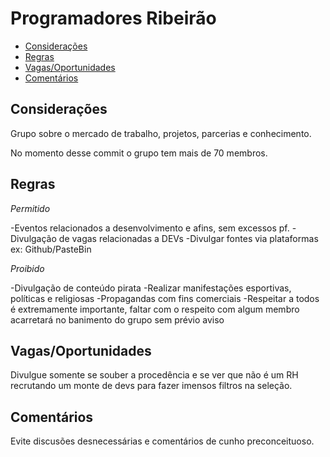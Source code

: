 # Programadores Ribeirão

* [Considerações](#considerações)
* [Regras](#regras)
* [Vagas/Oportunidades](#vagas-oportunidades)
* [Comentários](#comentarios)

## Considerações

Grupo sobre o mercado de trabalho, projetos, parcerias e conhecimento.

No momento desse commit o grupo tem mais de 70 membros.

## Regras

*Permitido*

-Eventos relacionados a desenvolvimento e afins, sem excessos pf.
-Divulgação de vagas relacionadas a DEVs
-Divulgar fontes via plataformas ex: Github/PasteBin

*Proibido*

-Divulgação de conteúdo pirata
-Realizar manifestações esportivas, políticas e religiosas
-Propagandas com fins comerciais
-Respeitar a todos é extremamente importante, faltar com o respeito com algum membro acarretará no banimento do grupo sem prévio aviso

## Vagas/Oportunidades

Divulgue somente se souber a procedência e se ver que não é um RH recrutando um monte de devs para fazer imensos filtros na seleção.

## Comentários

Evite discusões desnecessárias e comentários de cunho preconceituoso.
